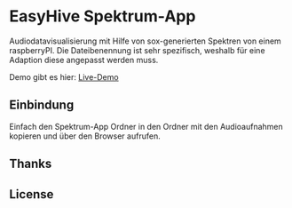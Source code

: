 # EasyHive Spektrum-App

Audiodatavisualisierung mit Hilfe von sox-generierten Spektren von einem raspberryPI.
Die Dateibenennung ist sehr spezifisch, weshalb für eine Adaption diese angepasst werden muss.

Demo gibt es hier:
[Live-Demo](http://easyhive.fablab-cottbus.de/4E/Spektrum-App/index.html)


## Einbindung

Einfach den Spektrum-App Ordner in den Ordner mit den Audioaufnahmen kopieren und über den Browser aufrufen.

## Thanks

## License

